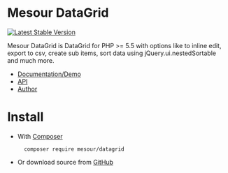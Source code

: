 # Mesour DataGrid

[![Latest Stable Version](https://img.shields.io/github/release/mesour/datagrid.svg)](https://github.com/mesour/DataGrid/releases "Latest Stable Version")

Mesour DataGrid is DataGrid for PHP >= 5.5 with options like to inline edit, export to csv, create sub items, sort data using jQuery.ui.nestedSortable and much more.

- [Documentation/Demo](http://grid.mesour.com/version3/)
- [API](http://apis.mesour.com/api/DataGrid3.0.0/)
- [Author](http://mesour.com)

# Install

- With [Composer](https://getcomposer.org)

        composer require mesour/datagrid
        
- Or download source from [GitHub](https://github.com/mesour/DataGrid/releases)